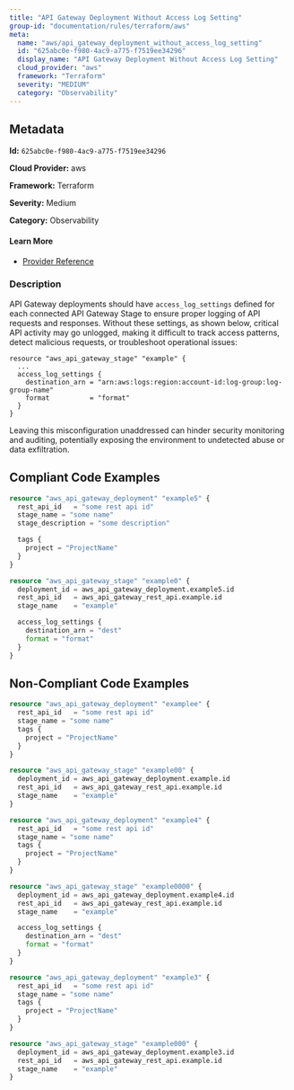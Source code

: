 ```yaml
---
title: "API Gateway Deployment Without Access Log Setting"
group-id: "documentation/rules/terraform/aws"
meta:
  name: "aws/api_gateway_deployment_without_access_log_setting"
  id: "625abc0e-f980-4ac9-a775-f7519ee34296"
  display_name: "API Gateway Deployment Without Access Log Setting"
  cloud_provider: "aws"
  framework: "Terraform"
  severity: "MEDIUM"
  category: "Observability"
---
```

## Metadata

**Id:** `625abc0e-f980-4ac9-a775-f7519ee34296`

**Cloud Provider:** aws

**Framework:** Terraform

**Severity:** Medium

**Category:** Observability

#### Learn More

 - [Provider Reference](https://registry.terraform.io/providers/hashicorp/aws/latest/docs/resources/api_gateway_deployment)

### Description

 API Gateway deployments should have `access_log_settings` defined for each connected API Gateway Stage to ensure proper logging of API requests and responses. Without these settings, as shown below, critical API activity may go unlogged, making it difficult to track access patterns, detect malicious requests, or troubleshoot operational issues:

```
resource "aws_api_gateway_stage" "example" {
  ...
  access_log_settings {
    destination_arn = "arn:aws:logs:region:account-id:log-group:log-group-name"
    format          = "format"
  }
}
```

Leaving this misconfiguration unaddressed can hinder security monitoring and auditing, potentially exposing the environment to undetected abuse or data exfiltration.


## Compliant Code Examples
```terraform
resource "aws_api_gateway_deployment" "example5" {
  rest_api_id   = "some rest api id"
  stage_name = "some name"
  stage_description = "some description"

  tags {
    project = "ProjectName"
  }
}

resource "aws_api_gateway_stage" "example0" {
  deployment_id = aws_api_gateway_deployment.example5.id
  rest_api_id   = aws_api_gateway_rest_api.example.id
  stage_name    = "example"

  access_log_settings {
    destination_arn = "dest"
    format = "format"
  }
}

```
## Non-Compliant Code Examples
```terraform
resource "aws_api_gateway_deployment" "examplee" {
  rest_api_id   = "some rest api id"
  stage_name = "some name"
  tags {
    project = "ProjectName"
  }
}

resource "aws_api_gateway_stage" "example00" {
  deployment_id = aws_api_gateway_deployment.example.id
  rest_api_id   = aws_api_gateway_rest_api.example.id
  stage_name    = "example"
}

```

```terraform
resource "aws_api_gateway_deployment" "example4" {
  rest_api_id   = "some rest api id"
  stage_name = "some name"
  tags {
    project = "ProjectName"
  }
}

resource "aws_api_gateway_stage" "example0000" {
  deployment_id = aws_api_gateway_deployment.example4.id
  rest_api_id   = aws_api_gateway_rest_api.example.id
  stage_name    = "example"

  access_log_settings {
    destination_arn = "dest"
    format = "format"
  }
}

```

```terraform
resource "aws_api_gateway_deployment" "example3" {
  rest_api_id   = "some rest api id"
  stage_name = "some name"
  tags {
    project = "ProjectName"
  }
}

resource "aws_api_gateway_stage" "example000" {
  deployment_id = aws_api_gateway_deployment.example3.id
  rest_api_id   = aws_api_gateway_rest_api.example.id
  stage_name    = "example"
}

```